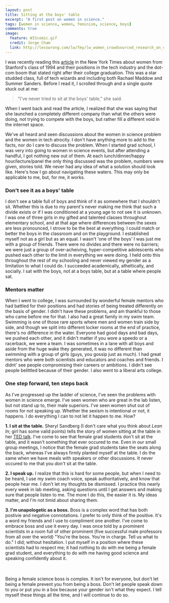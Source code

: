 ```yaml
---
layout: post
title: Sitting at the boys' table
excerpt: "A first post on women in science."
tags: [women in science, women, feminism, science, boys]
comments: true
image:
  feature: WIScomic.gif
  credit: Jorge Cham
  link: http://lesswrong.com/lw/fmy/lw_women_crowdsourced_research_on_cognitive/
---
```



I was recently reading this [article](http://www.nytimes.com/interactive/2014/12/23/us/gender-gaps-stanford-94.html?_r=0) in the New York Times about women from Stanford's class of 1994 and their positions in the tech industry and the dot-com boom that stated right after their college graduation. This was a star studded class, full of tech wizards and including both Rachael Maddow and Summer Sanders. Before I read it, I scrolled through and a single quote stuck out at me: 

>"I've never tried to sit at the boys' table," she said.

When I went back and read the article, I realized that she was saying that she launched a completely different company than what the others were doing, not trying to compete with the boys, but rather fill a different void in the internet space.


We've all heard and seen discussions about the women in science problem and the women in tech atrocity. I don't have anything more to add to the facts, nor do I care to discuss the problem. When I started grad school, I was very into going to women in science events, but after attending a handful, I got nothing new out of them. At each lunch/dinner/happy hour/lecture/panel the only thing discussed was the problem, numbers were given, stories told. We never had any idea of what a solution should look like. Here's how I go about navigating these waters. This may only be applicable to me, but, for me, it works.


### Don't see it as a boys' table
I don't see a table full of boys and think of it as somewhere that I shouldn't sit. Whether this is due to my parent's never making me think that such a divide exists or if I was conditioned at a young age to not see it is unknown. I was one of three girls in my gifted and talented classes throughout elementary school, and at that age where differences between the sexes are less pronounced, I strove to be the best at everything. I could match or better the boys in the classroom and on the playground. I established myself not as a girl but as an equal. I wasn't 'one of the boys' I was just me with a group of friends. There were no divides and there were no barriers; we were just a group of over-acheiving, hyper-competitive adolescents who pushed each other to the limit in everything we were doing. I held onto this throughout the rest of my schooling and never viewed my gender as a limitation to what I could do. I succeeded academically, atheltically, and socially. I sat with the boys, not at a boys table, but at a table where people sat. 

### Mentors matter
When I went to college, I was surrounded by wonderful female mentors who had battled for their positions and had stories of being treated differently on the basis of gender. I didn't have these problems, and am thankful to those who came before me for that. I also had a great family in my swim team. Swimming is one of those rare sports where men and women train side by side, and though we split into different locker rooms at the end of practice, there's no difference in the water. Everyone had good days and bad days, we pushed each other, and it didn't matter if you wore a speedo or a racerback, we were a team. I was sometimes in a lane with all boys and aside from the huge wake they generated, it was no different than swimming with a group of girls (guys, you gossip just as much). I had great mentors who were both scientists and educators and coaches and friends. I didnt' see people compromising their careers or ambitions. I didn't see people belittled because of their gender. I also went to a liberal arts college.

### One step forward, ten steps back
As I've progressed up the ladder of science, I've seen the problems with women in science emerge. I've seen women who are great in the lab listen, but not stand up to, their male superiors. I've seen women shut out of rooms for not speaking up. Whether the sexism is intentional or not, it happens. I do everything I can to not let it happen to me. How?

**1. I sit at the table.** 
Sheryl Sandberg (I don't care what you think about *Lean In*; girl has some valid points) tells the story of women sitting at the table in her [TED talk](http://www.ted.com/talks/sheryl_sandberg_why_we_have_too_few_women_leaders/transcript?language=en). I've come to see that female grad students don't sit at the table, and it wasn't something that ever occured to me. Even in our small group meetings, I notice that the female grad students take the seats along the back, whereas I've always firmly planted myself at the table. I do the same when we have meals with speakers or other discussions. It never occured to me that you *don't* sit at the table.  

**2. I speak up.** 
I realize that this is hard for some people, but when I need to be heard, I use my swim coach voice, speak authoritatively, and know that people hear me. I don't let my thoughts be dismissed. I practice this nearly every week in lab meeting, asking questions until I get answers and making sure that people listen to me. The more I do this, the easier it is. My ideas matter, and I'm not timid about sharing them.  

**3. I'm unapologetic as a boss.**
Boss is a complex word that has both postivie and negative connotations. I prefer to only think of the positive. It's a word my friends and I use to compliment one another. I've come to embrace boss and use it every day. I was once told by a prominent scientists in a room full of other prominent (five successful male professors from all over the world) "You're the boss. You're in charge. Tell us what to do." I did; without hesitation. I put myself in a position where these scientists had to respect me; it had nothing to do with me being a female grad student, and everything to do with me having good science and speaking confidently about it.

<br><br>
Being a female science boss is complex. It isn't for everyone, but don't let being a female prevent you from being a boss. Don't let people speak down to you or put you in a box because your gender isn't what they expect. I tell myself these things all the time, and I will continue to do so.

